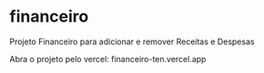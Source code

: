 # financeiro
 Projeto Financeiro para adicionar e remover Receitas e Despesas
 
 Abra o projeto pelo vercel:
 financeiro-ten.vercel.app
